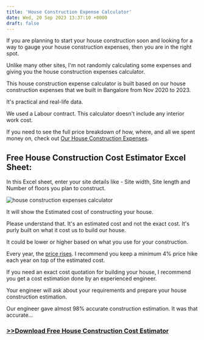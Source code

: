 ```yaml
---
title: 'House Construction Expense Calculator'
date: Wed, 20 Sep 2023 13:37:10 +0000
draft: false
---
```


If you are planning to start your house construction soon and looking for a way to gauge your house construction expenses, then you are in the right spot.

Unlike many other sites, I'm not randomly calculating some expenses and giving you the house construction expenses calculator.

This house construction expense calculator is built based on our house construction expenses that we built in Bangalore from Nov 2020 to 2023.

It's practical and real-life data.

We used a Labour contract. This calculator doesn't include any interior work cost.

If you need to see the full price breakdown of how, where, and all we spent money on, check out [Our House Construction Expenses](https://houseconstructionguide.com/our-house-construction-expenses/).

Free House Construction Cost Estimator Excel Sheet:
---------------------------------------------------

In this Excel sheet, enter your site details like - Site width, Site length and Number of floors you plan to construct.

![house construction expenses calculator](/images/2023/08/house-construction-expenses-calculator.jpg "house construction expenses calculator")

It will show the Estimated cost of constructing your house.

Please understand that. It's an estimated cost and not the exact cost. It's purly built on what it cost us to build our house.

It could be lower or higher based on what you use for your construction.

Every year, the [price rises](https://houseconstructionguide.com/material-price-lock-in-construction/). I recommend you keep a minimum 4% price hike each year on top of the estimated cost.

If you need an exact cost quotation for building your house, I recommend you get a cost estimation done by an experienced engineer.

Your engineer will ask about your requirements and prepare your house construction estimation.

Our engineer gave almost 98% accurate construction estimation. It was that accurate…

### [>>Download Free House Construction Cost Estimator](https://houseconstructionguide.com/free-resource/house-construction-cost-estimator.html)

